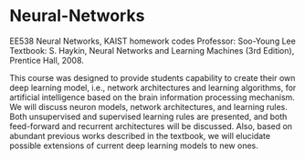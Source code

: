 # Neural-Networks
EE538 Neural Networks, KAIST homework codes
Professor: Soo-Young Lee 
Textbook: S. Haykin, Neural Networks and Learning Machines (3rd Edition), Prentice Hall, 2008.

This course was designed to provide students capability to create their own deep learning model, 
i.e., network architectures and learning algorithms, for artificial intelligence based on the brain 
information processing mechanism. We will discuss neuron models, network architectures, and learning 
rules. Both unsupervised and supervised learning rules are presented, and both feed-forward and recurrent 
architectures will be discussed. Also, based on abundant previous works described in the textbook, we 
will elucidate possible extensions of current deep learning models to new ones.



